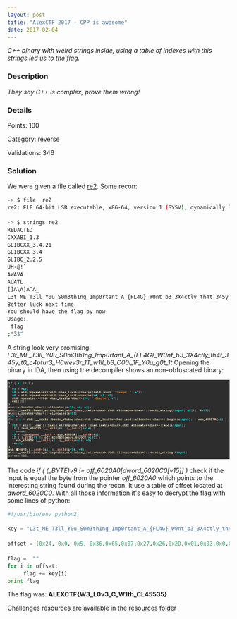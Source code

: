 ```yaml
---
layout: post
title: "AlexCTF 2017 - CPP is awesome"
date: 2017-02-04
---
```


*C++ binary with weird strings inside, using a table of indexes with this
strings led us to the flag.*

<!--more-->

### Description

*They say C++ is complex, prove them wrong!*

### Details

Points:      100

Category:    reverse

Validations: 346

### Solution

We were given a file called [re2](/resources/2017/alexctf/cpp-is-awesome/re2).
Some recon:

``` bash
-> $ file  re2
re2: ELF 64-bit LSB executable, x86-64, version 1 (SYSV), dynamically linked, interpreter /lib64/ld-linux-x86-64.so.2, for GNU/Linux 2.6.32, BuildID[sha1]=08fba98083e7c1f7171fd17c82befdfe1dcbcc82, stripped

-> $ strings re2
REDACTED
CXXABI_1.3
GLIBCXX_3.4.21
GLIBCXX_3.4
GLIBC_2.2.5
UH-@!`
AWAVA
AUATL
[]A\A]A^A_
L3t_ME_T3ll_Y0u_S0m3th1ng_1mp0rtant_A_{FL4G}_W0nt_b3_3X4ctly_th4t_345y_t0_c4ptur3_H0wev3r_1T_w1ll_b3_C00l_1F_Y0u_g0t_1t
Better luck next time
You should have the flag by now
Usage: 
 flag
;*3$"
```
A string look very promising: *L3t_ME_T3ll_Y0u_S0m3th1ng_1mp0rtant_A_{FL4G}_W0nt_b3_3X4ctly_th4t_345y_t0_c4ptur3_H0wev3r_1T_w1ll_b3_C00l_1F_Y0u_g0t_1t*
Opening the binary in IDA, then using the decompiler shows an non-obfuscated binary:

<img src="/resources/2017/alexctf/cpp-is-awesome/ida_start.png">

The code *if ( (_BYTE)v9 != off_6020A0[dword_6020C0[v15]] )* check if the input is equal the byte from the pointer *off_6020A0* which points to the interesting string found during the recon.
It use a table of offset located at *dword_6020C0*. With all those information it's easy to decrypt the flag with some lines of python:

``` python
#!/usr/bin/env python2

key = "L3t_ME_T3ll_Y0u_S0m3th1ng_1mp0rtant_A_{FL4G}_W0nt_b3_3X4ctly_th4t_345y_t0_c4ptur3_H0wev3r_1T_w1ll_b3_C00l_1F_Y0u_g0t_1t"

offset = [0x24, 0x0, 0x5, 0x36,0x65,0x07,0x27,0x26,0x2D,0x01,0x03,0x0,0x0D,0x56,0x01,0x03,0x65,0x03,0x2D,0x16,0x02,0x15,0x03,0x65,0x00,0x29,0x44,0x44,0x01,0x44,0x2B]

flag =  ""
for i in offset:
     flag += key[i]
print flag
```
The flag was: **ALEXCTF{W3_L0v3_C_W1th_CL45535}**

Challenges resources are available in the [resources
folder](https://github.com/duksctf/duksctf.github.io/tree/master/resources/2017/alexctf/cpp-is-awesome)
